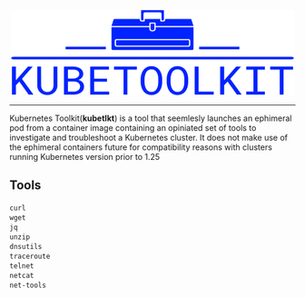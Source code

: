 <p align="center">
<img src="assets/logo.png" width="500" height="150" alt="KubeToolkit logo"/>
</p>
<hr>

Kubernetes Toolkit(<b>kubetlkt</b>) is a tool that seemlesly launches an ephimeral pod from a container image containing an opiniated set of tools to investigate and troubleshoot a Kubernetes cluster. It does not make use of the ephimeral containers future for compatibility reasons with clusters running Kubernetes version prior to 1.25

## Tools

`curl`<br />
`wget`<br />
`jq`<br />
`unzip`<br />
`dnsutils`<br />
`traceroute`<br />
`telnet`<br />
`netcat`<br />
`net-tools`<br />
